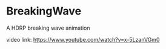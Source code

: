 # BreakingWave
A HDRP breaking wave animation

video link: https://www.youtube.com/watch?v=x-5LzanVGm0
